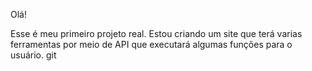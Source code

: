 Olá!

Esse é meu primeiro projeto real. Estou criando um site que terá varias ferramentas por meio de API que executará algumas funções para o usuário.
git
